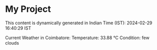 # My Project

This content is dynamically generated in Indian Time (IST): 2024-02-29 16:40:29 IST


Current Weather in Coimbatore:
Temperature: 33.88 °C
Condition: few clouds

